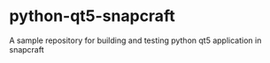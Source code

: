 # python-qt5-snapcraft
A sample repository for building and testing python qt5 application in snapcraft 
